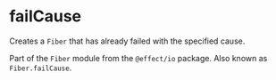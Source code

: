 # failCause

Creates a `Fiber` that has already failed with the specified cause.

Part of the `Fiber` module from the `@effect/io` package. Also known as `Fiber.failCause`.
